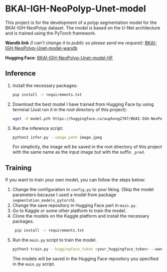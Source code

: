 # BKAI-IGH-NeoPolyp-Unet-model

This project is for the development of a polyp segmentation model for the BKAI-IGH-NeoPolyp dataset. The model is based on the U-Net architecture and is trained using the PyTorch framework.

**Wandb link** *(I can't change it to public so please send me request)*: [BKAI-IGH-NeoPolyp-Unet-model-wandb](https://wandb.ai/veil-hanoi-university-of-science-and-technology/BKAI-IGH-NeoPolyp-Unet-model?nw=nwuserveil)

**Hugging Face**: [BKAI-IGH-NeoPolyp-Unet-model-HF](https://huggingface.co/auphong2707/BKAI-IGH-NeoPolyp-Unet-model)

## Inference
1. Install the necessary packages:
    ```bash
    pip install -r requirements.txt
    ```
2. Download the best model I have trained from Hugging Face by using terminal (Just run it in the root directory of this project):
    ```bash
    wget -O model.pth https://huggingface.co/auphong2707/BKAI-IGH-NeoPolyp-Unet-model/resolve/main/experiment_0/best.pth?download=true
    ```
3. Run the inference script:
    ```bash
    python3 infer.py --image_path image.jpeg
    ```
    For simplicity, the image will be saved in the root directory of this project with the same name as the input image but with the suffix `_pred`.

## Training
If you want to train your own model, you can follow the steps below:
1. Change the configuration in `config.py` to your liking. (Skip the model parameters because I used a model from package `segmentation_models_pytorch`).
2. Change the save repository in Hugging Face part in `main.py`.
3. Go to Kaggle or some other platform to train the model.
4. Clone the models on the Kaggle platform and install the necessary packages.
   ```bash
    pip install -r requirements.txt
    ```
5. Run the `main.py` script to train the model.
    ```bash
    python3 train.py --huggingface_token <your_huggingface_token> --wandb_key <your_wandb_key>
    ```
    The models will be saved in the Hugging Face repository you specified in the `main.py` script.

[def]: here